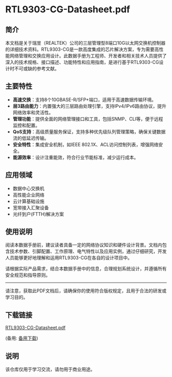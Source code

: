 # RTL9303-CG-Datasheet.pdf

## 简介

本文档是关于瑞昱（REALTEK）公司的三层管理型8端口10G以太网交换机控制器的详细技术资料。RTL9303-CG是一款高度集成的芯片解决方案，专为需要高性能网络管理和交换应用设计。此数据手册为工程师、开发者和相关技术人员提供了深入的技术规格、接口描述、功能特性和应用指南，是进行基于RTL9303-CG设计时不可或缺的参考文献。

## 主要特性

- **高速交换**：支持8个10GBASE-R/SFP+端口，适用于高速数据传输环境。
- **层3路由能力**：内置强大的三层路由处理引擎，支持IPv4/IPv6路由协议，提升网络效率和灵活性。
- **管理功能**：提供全面的网络管理接口和工具，包括SNMP、CLI等，便于远程监控和配置。
- **QoS支持**：高级质量服务保证，支持多种优先级队列管理策略，确保关键数据流的低延迟传输。
- **安全特性**：集成安全机制，如IEEE 802.1X、ACL访问控制列表，增强网络安全。
- **能源效率**：设计注重能效，符合行业节能标准，减少运行成本。

## 应用领域

- 数据中心交换机
- 高性能企业网络
- 云计算基础设施
- 宽带接入汇聚设备
- 光纤到户(FTTH)解决方案

## 使用说明

阅读本数据手册前，建议读者具备一定的网络协议知识和硬件设计背景。文档内包含技术参数、引脚配置、工作原理、电气特性以及应用实例，通过仔细研究，开发人员能够更好地理解和运用RTL9303-CG在各自的设计项目中。

请根据实际产品需求，结合本数据手册中的信息，合理规划系统设计，并遵循所有安全规范和指导原则。

---

请注意，获取此PDF文档后，请确保你的使用符合版权规定，且用于合法的研发或学习目的。

## 下载链接
[RTL9303-CG-Datasheet.pdf](https://pan.quark.cn/s/2dbdf2a7aa33) 

(备用: [备用下载](https://pan.baidu.com/s/10KKiWtDhXBawx1HY97P6AA?pwd=trv0))

## 说明

该仓库仅用于学习交流，请勿用于商业用途。
